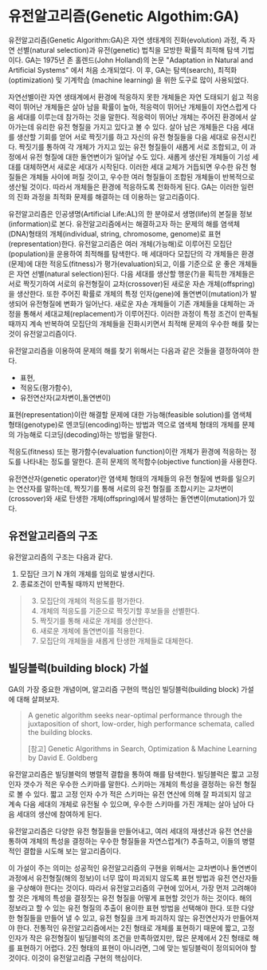 # 유전알고리즘(Genetic Algothim:GA)

유전알고리즘(Genetic Algorithm:GA)은 자연 생태계의 진화(evolution) 과정, 즉 자연 선별(natural selection)과 유전(genetic) 법칙을 모방한 확률적 최적해 탐색 기법이다. GA는 1975년 존 홀렌드(John Holland)의 논문 "Adaptation in Natural and Artificial Systems" 에서 처음 소개되었다. 이 후, GA는 탐색(search), 최적화(optimization) 및 기계학습 (machine learning) 을 위한 도구로 많이 사용되었다.

자연선별이란 자연 생태계에서 환경에 적응하지 못한 개체들은 자연 도태되기 쉽고 적응력이 뛰어난 개체들은 살아 남을 확률이 높아, 적응력이 뛰어난 개체들이 자연스럽게 다음 세대를 이루는데 참가하는 것을 말한다. 적응력이 뛰어난 개체는 주어진 환경에서 살아가는데 유리한 유전 형질을 가지고 있다고 볼 수 있다. 살아 남은 개체들은 다음 세대를 생산할 기회를 얻어 서로 짝짓기를 하고 자신의 유전 형질들을 다음 세대로 유전시킨다. 짝짓기를 통하여 각 개체가 가지고 있는 유전 형질들이 새롭게 서로 조합되고, 이 과정에서 유전 형질에 대한 돌연변이가 일어날 수도 있다. 새롭게 생산된 개체들이 기성 세대를 대체하면서 새로운 세대가 시작된다. 이러한 세대 교체가 거듭되면 우수한 유전 형질들은 개체들 사이에 퍼질 것이고, 우수한 여러 형질들이 조합된 개체들이  반복적으로 생산될 것이다. 따라서 개체들은 환경에 적응하도록 전화하게 된다. GA는 이러한 일련의 진화 과정을 최적화 문제를 해결하는 데 이용하는 알고리즘이다.
 

유전알고리즘은 인공생명(Artificial Life:AL)의 한 분야로서 생명(life)의 본질을 정보(information)로 본다. 유전알고리즘에서는 해결하고자 하는 문제의 해를 염색체(DNA)형태의 개체(individual, string, chromosome, genome)로 표현(representation)한다. 유전알고리즘은 여러 개체(가능해)로 이루어진 모집단(population)을 운용하여 최적해를 탐색한다. 매 세대마다 모집단의 각 개체들은 환경(문제)에 대한 적응도(fitness)가 평가(evaluation)되고, 이를 기준으로 운 좋은 개체들은 자연 선별(natural selection)된다. 다음 세대를 생산할 행운(?)을 획득한 개체들은 서로 짝짓기하여 서로의 유전형질이 교차(crossover)된 새로운 자손 개체(offspring)을 생산한다. 또한 주어진 확률로 개체의 특정 인자(gene)에 돌연변이(mutation)가 발생되어 유전형질에 변화가 일어난다. 새로운 자손 개체들이 기존 개체들을 대체하는 과정을 통해서 세대교체(replacement)가 이루어진다. 이러한 과정이 특정 조건이 만족될 때까지 계속 반복하여 모집단의 개체들을 진화시키면서 최적해 문제의 우수한 해를 찾는 것이 유전알고리즘이다.

유전알고리즘을 이용하여 문제의 해를 찾기 위해서는 다음과 같은 것들을 결정하여야 한다.

* 표현,
* 적응도(평가함수),
* 유전연산자(교차변이,돌연변이)

표현(representation)이란 해결할 문제에 대한 가능해(feasible solution)를 염색체 형태(genotype)로 엔코딩(encoding)하는 방법과 역으로 염색체 형태의 개체를 문제의 가능해로 디코딩(decoding)하는 방법을 말한다.

적응도(fitness) 또는 평가함수(evaluation function)이란 개체가 환경에 적응하는 정도를 나타내는 정도를 말한다. 흔히 문제의 목적함수(objective function)을 사용한다.

유전연산자(genetic operator)란 염색체 형태의 개체들의 유전 형질에 변화를 일으키는 연산자를 말하는데, 짝짓기를 통해 서로의 유전 형질를 조합시키는 교차변이(crossover)와 새로 탄생한 개체(offspring)에서 발생하는 돌연변이(mutation)가 있다.

	 
## 유전알고리즘의 구조

유전알고리즘의 구조는 다음과 같다.

1. 모집단 크기 N 개의 개체를 임의로 발생시킨다.
2. 종료조건이 만족될 때까지 반복한다.
>3. 모집단의 개체의 적응도를 평가한다.
>4. 개체의 적응도를 기준으로 짝짓기할 후보들을 선별한다.
>5. 짝짓기를 통해 새로운 개체를 생산한다.
>6. 새로운 개체에 돌연변이를 적용한다.
>7. 모집단의 개체들을 새롭게 탄생한 개체들로 대체한다.
 
## 빌딩블럭(building block) 가설

GA의 가장 중요한 개념이며, 알고리즘 구현의 핵심인 빌딩블럭(building block) 가설에 대해 살펴보자.

> A genetic algorithm seeks near-optimal performance through the juxtaposition of 
> short, low-order, high performance schemata, called the building blocks. 
>
> [참고] Genetic Algorithms in Search, Optimization & Machine Learning by David E. Goldberg 
	 
유전알고리즘은 빌딩블럭의 병렬적 결합을 통하여 해를 탐색한다. 빌딩블럭은 짧고 고정인자 갯수가 적은 우수한 스키마를 말한다. 스키마는 개체의 특성을 결정하는 유전 형질로 볼 수 있다. 짧고 고정 인자 수가 적은 스키마는 유전 연산에 의해 잘 파괴되지 않고 계속 다음 세대의 개체로 유전될 수 있으며, 우수한 스키마를 가진 개체는 살아 남아 다음 세대의 생산에 참여하게 된다.

유전알고리즘은 다양한 유전 형질들을 만들어내고, 여러 세대의 재생산과 유전 연산을 통하여 개체의 특성을 결정하는 우수한 형질들을 자연스럽게(?) 추출하고, 이들의 병렬적인 결합을 시도해 보는 알고리즘이다. 

이 가설이 주는 의미는 성공적인 유전알고리즘의 구현을 위해서는 교차변이나 돌연변이 과정에서 유전형질(해의 정보)이 너무 많이 파괴되지 않도록 표현 방법과 유전 연산자들을 구상해야 한다는 것이다. 따라서 유전알고리즘의 구현에 있어서, 가장 먼저 고려해야 할 것은 개체의 특성을 결정짓는 유전 형질을 어떻게 표현할 것인가 하는 것이다. 해의 정보라고 할 수 있는 유전 형질의 추출이 용이한 표현 방법을 선택해야 한다. 또한 다양한 형질들을 만들어 낼 수 있고, 유전 형질을 크게 파괴하지 않는 유전연산자가 만들어져야 한다. 전통적인 유전알고리즘에서는 2진 형태로 개체를 표현하기 때문에 짧고, 고정 인자가 작은 유전형질이 빌딩블럭의 조건을 만족하였지만, 많은 문제에서 2진 형태로 해를 표현하기 어렵다. 2진 형태의 표현이 아니라면, 그에 맞는 빌딩블럭이 정의되어야 할 것이다. 이것이 유전알고리즘 구현의 핵심이다.



